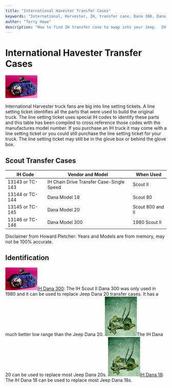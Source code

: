 ```yaml
---
title: "International Havester Transfer Cases"
keywords: "International, Harvester, IH, transfer case, Dana 300, Dana 18, Dana 20"
author: "Terry Howe"
description: "How to find IH transfer case to swap into your Jeep.  IH trucks used many heavy duty components suitable for use in Jeep trucks."
---
```

# International Havester Transfer Cases

[![Scout 300 back](../../../img/xfer/upgrades/ihd300b_.jpg)](../../../img/xfer/upgrades/ihd300b.jpg) 

International Harvester truck fans are big into line setting tickets. A line setting ticket identifies all the parts that were used to build the original truck. The line setting ticket uses special IH codes to identify these parts and this table has been compiled to cross reference those codes with the manufactures model number. If you purchase an IH truck it may come with a line setting ticket or you could still purchase the line setting ticket for your truck. The line setting ticket may still be in the glove box or behind the glove box.

## Scout Transfer Cases

IH Code| Vendor and Model| When Used  
---|---|---  
13143 or TC-143| IH Chain Drive Transfer Case-Single Speed| Scout II  
13144 or TC-144| Dana Model 18| Scout 80  
13145 or TC-145| Dana Model 20| Scout 800 and II  
13146 or TC-146| Dana Model 300| 1980 Scout II  
  
Disclaimer from Howard Pletcher: Years and Models are from memory, may not be 100% accurate.

## Identification

![Scout 300 back](../../../img/xfer/upgrades/ihd300b_.jpg)[IH Dana 300](/xfer/upgrades/ih/ihd300id.md): The IH Scout II Dana 300 was only used in 1980 and it can be used to replace Jeep Dana 20 transfer cases. It has a much better low range than the Jeep Dana 20. [![Scout Spicer 18](../../../img/xfer/d1801f_.jpg)](/xfer/upgrades/ih/ihd20id.md)The IH Dana 20 can be used to replace most Jeep Dana 20s. ![Scout Spicer 18](../../../img/xfer/d1801f_.jpg)[IH Dana 18](/xfer/upgrades/ih/ihd18id.md): The IH Dana 18 can be used to replace most Jeep Dana 18s.